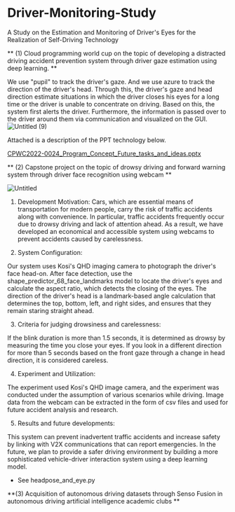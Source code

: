 # Driver-Monitoring-Study
A Study on the Estimation and Monitoring of Driver's Eyes for the Realization of Self-Driving Technology

**
(1) Cloud  programming world cup on the topic of developing a distracted driving accident prevention system through driver gaze estimation using deep learning. 
**


We use "pupil" to track the driver's gaze. And we use azure to track the direction of the driver's head. Through this, the driver's gaze and head direction estimate situations in which the driver closes his eyes for a long time or the driver is unable to concentrate on driving. Based on this, the system first alerts the driver. Furthermore, the information is passed over to the driver around them via communication and visualized on the GUI.
![Untitled (9)](https://github.com/leehyunseo921/Driver-Monitoring-Study/assets/153660740/2f372e20-bd08-44ef-8b87-89b6eeed3ba0)



Attached is a description of the PPT technology below.

[CPWC2022-0024_Program_Concept_Future_tasks_and_ideas.pptx](https://github.com/leehyunseo921/Driver-Monitoring-Study/files/13651865/CPWC2022-0024_Program_Concept_Future_tasks_and_ideas.pptx)


**
(2) Capstone project on the topic of drowsy driving and forward warning system through driver face recognition using webcam
**

![Untitled](https://s3-us-west-2.amazonaws.com/secure.notion-static.com/bd63cb73-2b18-4ae6-a39a-61825b0b238e/Untitled.png)

1. Development Motivation:
Cars, which are essential means of transportation for modern people, carry the risk of traffic accidents along with convenience. In particular, traffic accidents frequently occur due to drowsy driving and lack of attention ahead. As a result, we have developed an economical and accessible system using webcams to prevent accidents caused by carelessness.

2. System Configuration:

Our system uses Kosi's QHD imaging camera to photograph the driver's face head-on.
After face detection, use the shape_predictor_68_face_landmarks model to locate the driver's eyes and calculate the aspect ratio, which detects the closing of the eyes.
The direction of the driver's head is a landmark-based angle calculation that determines the top, bottom, left, and right sides, and ensures that they remain staring straight ahead.

3. Criteria for judging drowsiness and carelessness:

If the blink duration is more than 1.5 seconds, it is determined as drowsy by measuring the time you close your eyes.
If you look in a different direction for more than 5 seconds based on the front gaze through a change in head direction, it is considered careless.

4. Experiment and Utilization:

The experiment used Kosi's QHD image camera, and the experiment was conducted under the assumption of various scenarios while driving.
Image data from the webcam can be extracted in the form of csv files and used for future accident analysis and research.

5. Results and future developments:

This system can prevent inadvertent traffic accidents and increase safety by linking with V2X communications that can report emergencies.
In the future, we plan to provide a safer driving environment by building a more sophisticated vehicle-driver interaction system using a deep learning model.

* See headpose_and_eye.py

**(3) Acquisition of autonomous driving datasets through Senso Fusion in autonomous driving artificial intelligence academic clubs **


